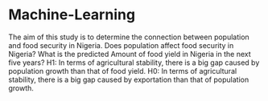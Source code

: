# Machine-Learning
The aim of this study is to determine the connection between population and food security in Nigeria.
Does population affect food security in Nigeria?
What is the predicted Amount of food yield in Nigeria in the next five years?
H1: In terms of agricultural stability, there is a big gap caused by population growth than that of food yield.
H0: In terms of agricultural stability, there is a big gap caused by exportation than that of population growth.
